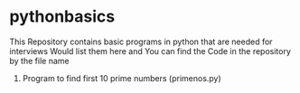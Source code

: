 # pythonbasics
This Repository contains basic programs in python that are needed for interviews 
Would list them here and You can find the Code in the repository by the file name 

1) Program to find first 10 prime numbers (primenos.py)
